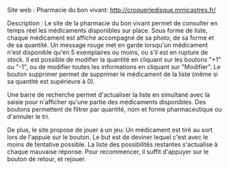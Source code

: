 Site web : 
  Pharmacie du bon vivant: http://croquerledisque.mmicastres.fr/

Description : 
  Le site de la pharmacie du bon vivant permet de consulter en temps réel les médicaments disponibles sur place. 
  Sous forme de liste, chaque médicament est affiché accompagné de sa photo, de sa forme et de sa quantité.
  Un message rouge met en garde lorsqu'un médicament n'est disponible qu'en 5 exemplaires ou moins, ou s'il est en rupture de stock.
  Il est possible de modifier la quantité en cliquant sur les boutons "+1" ou "-1", ou de modifier toutes les informations en cliquant sur "Modifier".
  Le bouton supprimer permet de supprimer le médicament de la liste (même si sa quantité est supérieure à 0).

  Une barre de recherche permet d'actualiser la liste en simultané avec la saisie pour n'afficher qu'une partie des médicaments disponibles.
  Des boutons permettent de filtrer par quantité, nom et forme pharmaceutique ou d'annuler le tri.

  De plus, le site propose de jouer à un jeu: Un médicament est tiré au sort lors de l'appuie sur le bouton. 
  Le but est de deviner lequel c'est avec le moins de tentative possible.
  La liste des possibilités restantes s'actualise à chaque mauvaise réponse.
  Pour recommencer, il suffit d'appuyer sur le bouton de retour, et rejouer.
  
